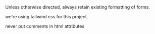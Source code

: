 Unless otherwise directed, always retain existing formatting of forms.

we're using tailwind css for this project.

never put comments in html attributes